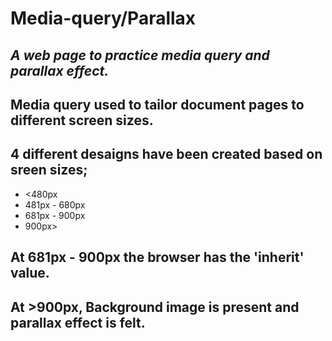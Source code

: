 # **Media-query/Parallax**
## *A web page to practice  media query and parallax effect.*
## Media query used to tailor document pages to different screen sizes.
## 4 different desaigns have been created based on sreen sizes;
- <480px
- 481px - 680px
- 681px - 900px
- 900px>
## **At 681px - 900px the browser has the 'inherit' value.**
## **At >900px, Background image is present and parallax effect is felt.**

